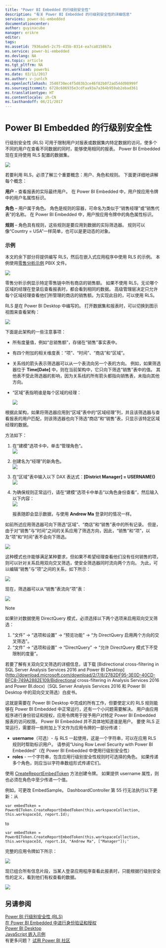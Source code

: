```yaml
---
title: "Power BI Embedded 的行级别安全性"
description: "有关 Power BI Embedded 的行级别安全性的详细信息"
services: power-bi-embedded
documentationcenter: 
author: guyinacube
manager: erikre
editor: 
tags: 
ms.assetid: 7936ade5-2c75-435b-8314-ea7ca815867a
ms.service: power-bi-embedded
ms.devlang: NA
ms.topic: article
ms.tgt_pltfrm: NA
ms.workload: powerbi
ms.date: 03/11/2017
ms.author: v-junlch
ms.openlocfilehash: 3540730ec4f5d03b3ce46f82b0f2ad54dd98999f
ms.sourcegitcommit: 6728c686935e3cdfaa93a7a364b959ab2ebad361
ms.translationtype: HT
ms.contentlocale: zh-CN
ms.lasthandoff: 06/21/2017
---
```

# <a name="row-level-security-with-power-bi-embedded"></a>Power BI Embedded 的行级别安全性

行级别安全性 (RLS) 可用于限制用户对报表或数据集内特定数据的访问，使多个不同的用户在查看不同数据的同时，能够使用相同的报表。 Power BI Embedded 现在支持使用 RLS 配置的数据集。

![](./media/power-bi-embedded-rls/pbi-embedded-rls-flow-1.png)

若要利用 RLS，必须了解三个重要概念：用户、角色和规则。 下面更详细地讲解每个概念：

**用户** - 查看报表的实际最终用户。 在 Power BI Embedded 中，用户按应用令牌中的用户名属性标识。

**角色** – 用户属于角色。 角色是规则的容器，可命名为类似于“销售经理”或“销售代表”的名称。 在 Power BI Embedded 中，用户按应用令牌中的角色属性标识。

**规则** – 角色具有规则，这些规则是要应用到数据的实际筛选器。 规则可以像“Country = USA”一样简单，也可以是更动态的对象。

### <a name="example"></a>示例

本文的余下部分将提供编写 RLS，然后在嵌入式应用程序中使用 RLS 的示例。 本例使用[零售分析示例](http://go.microsoft.com/fwlink/?LinkID=780547) PBIX 文件。

![](./media/power-bi-embedded-rls/pbi-embedded-rls-scenario-2.png)

零售分析示例显示特定零售链中所有商店的销售额。 如果不使用 RLS，无论哪个区域的经理在登录后查看报表时，都会看到相同的数据。 高级管理层决定只允许每个区域经理查看他们所管理的商店的销售额。为实现此目的，可以使用 RLS。

RLS 是在 Power BI Desktop 中编写的。 打开数据集和报表时，可以切换到图示视图来查看架构：

![](./media/power-bi-embedded-rls/pbi-embedded-rls-diagram-view-3.png)

下面是此架构的一些注意事项：

- 所有度量值，例如“总销售额”，存储在“销售”事实表中。
- 有四个附加的相关维度表：“项”、“时间”、“商店”和“区域”。
- 关系线的箭头表示筛选器可以从一个表流向另一个表的方向。 例如，如果筛选器位于 **Time[Date]** 中，则在当前架构中，它只向下筛选“销售”表中的值。 其他表不受此筛选器的影响，因为关系线的所有箭头都指向销售表，未指向其他方向。
- “区域”表指明谁是每个区域的经理：
  
  ![](./media/power-bi-embedded-rls/pbi-embedded-rls-district-table-4.png)

根据此架构，如果将筛选器应用到“区域”表中的“区域经理”列，并且该筛选器与查看报表的用户匹配，则该筛选器也向下筛选“商店”和“销售”表，只显示该特定区域经理的数据。

方法如下：

1. 在“建模”选项卡中，单击“管理角色”。  
   ![](./media/power-bi-embedded-rls/pbi-embedded-rls-modeling-tab-5.png)
2. 创建名为“经理”的新角色。  
   ![](./media/power-bi-embedded-rls/pbi-embedded-rls-manager-role-6.png)
3. 在“区域”表中输入以下 DAX 表达式：**[District Manager] = USERNAME()**  
   ![](./media/power-bi-embedded-rls/pbi-embedded-rls-manager-role-7.png)
4. 为确保规则正常运行，请在“建模”选项卡中单击“以角色身份查看”，然后输入以下内容：  
   ![](./media/power-bi-embedded-rls/pbi-embedded-rls-view-as-roles-8.png)
   
   报表随即会显示数据，与使用 **Andrew Ma** 登录时的情况一样。

如前所述应用筛选器可向下筛选“区域”、“商店”和“销售”表中的所有记录。 但是，由于对“销售”与“时间”之间的关系应用了筛选方向，因此，“销售”和“项”，以及“项”和“时间”表不会向下筛选。

![](./media/power-bi-embedded-rls/pbi-embedded-rls-diagram-view-9.png)

这种模式也许能够满足某种要求，但如果不希望经理查看他们没有任何销售的项，则可以针对关系启用双向交叉筛选，使安全筛选器同时流向两个方向。 为此，可以编辑“销售”与“项”之间的关系，如下所示：

![](./media/power-bi-embedded-rls/pbi-embedded-rls-edit-relationship-10.png)

现在，筛选器可以从“销售”表流向“项”表：

![](./media/power-bi-embedded-rls/pbi-embedded-rls-diagram-view-11.png)

> [!NOTE]
> 如果针对数据使用 DirectQuery 模式，必须选择以下两个选项来启用双向交叉筛选：

1. “文件” -> “选项和设置” -> “预览功能” -> “为 DirectQuery 启用两个方向的交叉筛选”。
2. “文件” -> “选项和设置” -> “DirectQuery” -> “允许 DirectQuery 模式下不受限制的度量”。

若要了解有关双向交叉筛选的详细信息，请下载 [Bidirectional cross-filtering in SQL Server Analysis Services 2016 and Power BI Desktop](http://download.microsoft.com/download/2/7/8/2782DF95-3E0D-40CD-BFC8-749A2882E109/Bidirectional cross-filtering in Analysis Services 2016 and Power BI.docx)（SQL Server Analysis Services 2016 和 Power BI Desktop 中的双向交叉筛选）白皮书。

这就是需要在 Power BI Desktop 中完成的所有工作，但要使定义的 RLS 规则能够在 Power BI Embedded 中正常运行，还有一个小问题需要解决。 用户由应用程序进行身份验证和授权，应用令牌用于授予用户对特定 Power BI Embedded 报表的访问权限。 Power BI Embedded 并不具体地知道谁是用户。 要使 RLS 正常运行，需要将一些附加上下文作为应用令牌的一部分传递：

- **username**（可选）- 与 RLS 一起使用，这是一个字符串，可以在应用 RLS 规则时帮助标识用户。 请参阅“Using Row Level Security with Power BI Embedded”（在 Power BI Embedded 中使用行级别安全性）
- **roles** - 一个字符串，包含应用行级别安全性规则时可选择的角色。 如果传递多个角色，则应当以字符串数组形式传递它们。

使用 [CreateReportEmbedToken](https://docs.microsoft.com/dotnet/api/microsoft.powerbi.security.powerbitoken?redirectedfrom=MSDN#Microsoft_PowerBI_Security_PowerBIToken_CreateReportEmbedToken_System_String_System_String_System_String_System_DateTime_System_String_System_Collections_Generic_IEnumerable_System_String__) 方法创建令牌。 如果提供 username 属性，则也必须在角色中至少传递一个值。

例如，可更改 EmbedSample。 DashboardController 第 55 行无法执行以下更新：从

```
var embedToken = PowerBIToken.CreateReportEmbedToken(this.workspaceCollection, this.workspaceId, report.Id);
```

to

```
var embedToken = PowerBIToken.CreateReportEmbedToken(this.workspaceCollection, this.workspaceId, report.Id, "Andrew Ma", ["Manager"]);'
```

完整的应用令牌如下所示：

![](./media/power-bi-embedded-rls/pbi-embedded-rls-app-token-string-12.png)

现已组合所有信息片段，当某人登录应用程序查看此报表时，只能根据行级别安全性的定义，看到他们有权查看的数据。

![](./media/power-bi-embedded-rls/pbi-embedded-rls-dashboard-13.png)

## <a name="see-also"></a>另请参阅

[Power BI 行级别安全性 (RLS)](https://powerbi.microsoft.com/en-us/documentation/powerbi-admin-rls/)  
[在 Power BI Embedded 中进行身份验证和授权](power-bi-embedded-app-token-flow.md)  
[Power BI Desktop](https://powerbi.microsoft.com/documentation/powerbi-desktop-get-the-desktop/)  
[JavaScript 嵌入示例](https://microsoft.github.io/PowerBI-JavaScript/demo/)  
有更多问题？ [试用 Power BI 社区](http://community.powerbi.com/)



